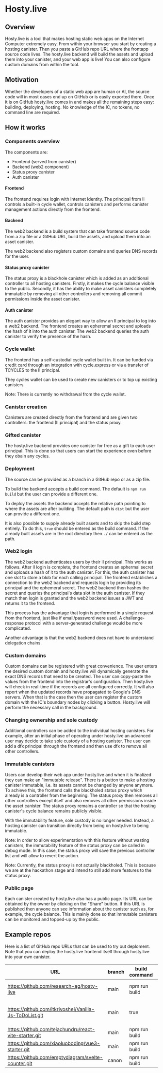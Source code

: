 # Hosty.live

## Overview

Hosty.live is a tool that makes hosting static web apps on the Internet Computer extremely easy.
From within your browser you start by creating a hosting canister. Then you paste a GitHub repo URL where the frontapp source code lives. The hosty.live backend will build the assets and upload them into your canister, and your web app is live! You can also configure custom domains from within the tool.

## Motivation

Whether the developers of a static web app are human or AI, the source code will in most cases end up on GitHub or is easily exported there. 
Once it is on GitHub hosty.live comes in and makes all the remaining steps easy: building, deploying, hosting. No knowledge of the IC, no tokens, no command line are required.

## How it works

### Components overview

The components are:

* Frontend (served from canister)
* Backend (web2 component)
* Status proxy canister
* Auth canister

#### Frontend

The frontend requires login with Internet Identity. The principal from II controls a built-in cycle wallet, controls canisters and performs canister management actions directly from the frontend.

#### Backend

The web2 backend is a build system that can take frontend source code from a zip file or a GitHub URL, build the assets, and upload them into an asset canister.

The web2 backend also registers custom domains and queries DNS records for the user.

#### Status proxy canister

The status proxy is a blackhole canister which is added as an additional controller to all hosting canisters.
Firstly, it makes the cycle balance visible to the public.
Secondly, it has the ability to make asset canisters completely immutable by removing all other controllers and removing all commit permissions inside the asset canister.

#### Auth canister

The auth canister provides an elegant way to allow an II principal to log into a web2 backend. The frontend creates an epheremal secret and uploads the hash of it into the auth canister.
The web2 backend queries the auth canister to verify the presence of the hash.

### Cycle wallet

The frontend has a self-custodial cycle wallet built in.
It can be funded via credit card through an integration with cycle.express or via a transfer of TCYCLES to the II principal.

They cycles wallet can be used to create new canisters or to top up existing canisters.

Note: There is currently no withdrawal from the cycle wallet.

### Canister creation

Canisters are created directly from the frontend and are given two controllers: the frontend (II principal) and the status proxy.

### Gifted canister

The hosty.live backend provides one canister for free as a gift to each user principal. 
This is done so that users can start the experience even before they obain any cycles.

### Deployment

The source can be provided as a branch in a GitHub repo or as a zip file.

To build the backend accepts a build command.
The default is `npm run build` but the user can provide a different one.

To deploy the assets the backend accepts the relative path pointing to where the assets are after building.
The default path is `dist` but the user can provide a different one.

It is also possible to supply already built assets and to skip the build step entirely.
To do this, `true` should be entered as the build command.
If the already built assets are in the root directory then `./` can be entered as the path.

### Web2 login

The web2 backend authenticates users by their II principal.
This works as follows.
After II login is complete, 
the frontend creates an ephermal secret and uploads a hash of it to the auth canister.
For this, the auth canister has one slot to store a blob for each calling principal.
The frontend establishes a connection to the web2 backend and requests login by providing its principal and the ephemeral secret.
The web2 backend then hashes the secret and queries the principal's data slot in the auth canister.
If they match then login is granted and the web2 backend issues a JWT and returns it to the frontend.

This process has the advantage that login is performed in a single request from the frontend, just like if email/password were used.
A challenge-response protocol with a server-generated challenge would be more complicated.

Another advantage is that the web2 backend does not have to understand delegation chains.

### Custom domains

Custom domains can be registered with great convenience.
The user enters the desired custom domain and hosty.live will dynamically generate the exact DNS records that need to be created.
The user can copy-paste the values from the frontend into the registrar's configuration.
Then hosty.live will check in real-time if the records are all configured correctly.
It will also report when the updated records have propagated to Google's DNS servers.
When that is the case then the user can register the custom domain with the IC's boundary nodes by clicking a button.
Hosty.live will perform the necessary call in the background.

### Changing ownership and sole custody

Additional controllers can be added to the individual hosting canisters. 
For example, after an initial phase of operating under hosty.live an advanced user may decide to take sole custody of a hosting canister.
The user can add a dfx principal through the frontend and then use dfx to remove all other controllers.

### Immutable canisters

Users can develop their web app under hosty.live and when it is finalized they can make an "immutable release".
There is a button to make a hosting canister immutable,
i.e. its assets cannot be changed by anyone anymore.
To achieve this, the frontend calls the blackholed status proxy which already is a controller from the beginning.
The status proxy then removes all other controllers except itself
and also removes all other permissions inside the asset canister.
The status proxy remains a controller so that the hosting canister's cycle balance remains publicly visible.

With the immutability feature, sole custody is no longer needed. Instead, a hosting canister can transition directly from being on hosty.live to being immutable. 

Note: In order to allow experimentation with this feature without wasting canisters, the immutability feature of the status proxy can be called in debug mode.
In this case, the status proxy will save the previous controller list and will allow to revert the action.

Note: Currently, the status proxy is not actually blackholed.
This is because we are at the hackathon stage and intend to still add more features to the status proxy.

### Public page

Each canister created by hosty.live also has a public page. Its URL can be obtained by the owner by clicking on the "Share" button.
If this URL is published then anyone can see information about the canister such as, for example, the cycle balance.
This is mainly done so that immutable canisters can be monitored and topped-up by the public.

## Example repos

Here is a list of GitHub repo URLs that can be used to try out deploment.
Note that you can deploy the hosty.live frontend itself through hosty.live into your own canister.

|URL|branch|build command|output directory|comment|
|---|---|---|---|---|
|https://github.com/research-ag/hosty-live|main|npm run build|dist|Host.live frontend itself!|
|https://github.com/itkrivoshei/Vanilla-Js-ToDoList.git|main|true|./|pure assets, no building|
|https://github.com/tejachundru/react-vite-starter.git|main|npm run build|dist||
|https://github.com/xiaoluoboding/vue3-starter.git|main|npm run build|dist||
|https://github.com/emptydiagram/svelte-counter.git|canon|npm run build|public||
